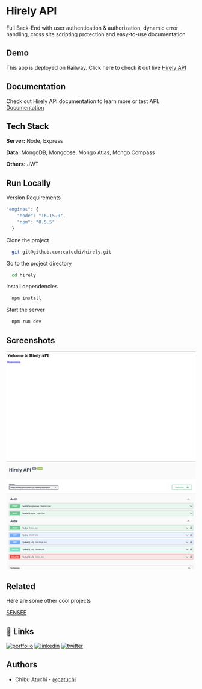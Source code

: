 # Hirely API

Full Back-End with user authentication & authorization, dynamic error handling, cross site scripting protection and easy-to-use documentation

## Demo

This app is deployed on Railway. Click here to check it out live [Hirely API](https://hirely-production.up.railway.app)

## Documentation

Check out Hirely API documentation to learn more or test API. [Documentation](https://hirely-production.up.railway.app/api-docs/)

## Tech Stack

**Server:** Node, Express

**Data:** MongoDB, Mongoose, Mongo Atlas, Mongo Compass

**Others:** JWT

## Run Locally

Version Requirements

```js
"engines": {
    "node": "16.15.0",
    "npm": "8.5.5"
  }
```

Clone the project

```bash
  git git@github.com:catuchi/hirely.git
```

Go to the project directory

```bash
  cd hirely
```

Install dependencies

```bash
  npm install
```

Start the server

```bash
  npm run dev
```

## Screenshots

![Home Page](https://github.com/catuchi/hirely/blob/main/assets/homepage.png?raw=true)
![Docs Page](https://github.com/catuchi/hirely/blob/main/assets/docs%20page.png?raw=true)

## Related

Here are some other cool projects

[SENSEE](https://github.com/catuchi/SENSEE)

## 🔗 Links

[![portfolio](https://img.shields.io/badge/my_portfolio-000?style=for-the-badge&logo=ko-fi&logoColor=white)](https://chibu-atuchi.netlify.app/)
[![linkedin](https://img.shields.io/badge/linkedin-0A66C2?style=for-the-badge&logo=linkedin&logoColor=white)](https://www.linkedin.com/in/chibu-atuchi/)
[![twitter](https://img.shields.io/badge/gmail-1DA1F2?style=for-the-badge&logo=gmail&logoColor=red)](mailto:atuchibueze@gmail.com)

## Authors

- Chibu Atuchi - [@catuchi](https://www.github.com/catuchi)
